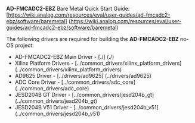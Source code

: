 **AD-FMCADC2-EBZ** Bare Metal Quick Start Guide: [https://wiki.analog.com/resources/eval/user-guides/ad-fmcadc2-ebz/software/baremetal] (https://wiki.analog.com/resources/eval/user-guides/ad-fmcadc2-ebz/software/baremetal)

The following drivers are required for building the **AD-FMCADC2-EBZ** no-OS project:
 - AD-FMCADC2-EBZ Main Driver	-	[./] (./)
 - Xilinx Platform Drivers		-	[../common_drivers/xilinx_platform_drivers] (../common_drivers/xilinx_platform_drivers)
 - AD9625 Driver				-	[../drivers/ad9625] (../drivers/ad9625)
 - ADC Core Driver				-	[../common_drivers/adc_core] (../common_drivers/adc_core)
 - JESD204B GT Driver			-	[../common_drivers/jesd204b_gt] (../common_drivers/jesd204b_gt)
 - JESD204B V51 Driver			-	[../common_drivers/jesd204b_v51] (../common_drivers/jesd204b_v51)

